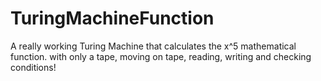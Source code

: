 # TuringMachineFunction
A really working Turing Machine that calculates the x^5 mathematical function. with only a tape, moving on tape, reading, writing and checking conditions!
